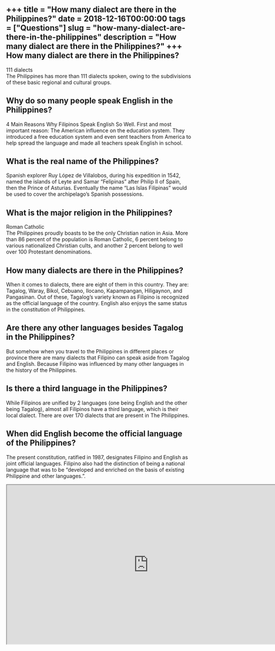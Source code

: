 +++
title = "How many dialect are there in the Philippines?"
date = 2018-12-16T00:00:00
tags = ["Questions"]
slug = "how-many-dialect-are-there-in-the-philippines"
description = "How many dialect are there in the Philippines?"
+++
How many dialect are there in the Philippines?
----------------------------------------------

111 dialects  
The Philippines has more than 111 dialects spoken, owing to the subdivisions of these basic regional and cultural groups.

Why do so many people speak English in the Philippines?
-------------------------------------------------------

4 Main Reasons Why Filipinos Speak English So Well. First and most important reason: The American influence on the education system. They introduced a free education system and even sent teachers from America to help spread the language and made all teachers speak English in school.

What is the real name of the Philippines?
-----------------------------------------

Spanish explorer Ruy López de Villalobos, during his expedition in 1542, named the islands of Leyte and Samar “Felipinas” after Philip II of Spain, then the Prince of Asturias. Eventually the name “Las Islas Filipinas” would be used to cover the archipelago’s Spanish possessions.

What is the major religion in the Philippines?
----------------------------------------------

Roman Catholic  
The Philippines proudly boasts to be the only Christian nation in Asia. More than 86 percent of the population is Roman Catholic, 6 percent belong to various nationalized Christian cults, and another 2 percent belong to well over 100 Protestant denominations.

How many dialects are there in the Philippines?
-----------------------------------------------

When it comes to dialects, there are eight of them in this country. They are: Tagalog, Waray, Bikol, Cebuano, Ilocano, Kapampangan, Hiligaynon, and Pangasinan. Out of these, Tagalog’s variety known as Filipino is recognized as the official language of the country. English also enjoys the same status in the constitution of Philippines.

Are there any other languages besides Tagalog in the Philippines?
-----------------------------------------------------------------

But somehow when you travel to the Philippines in different places or province there are many dialects that Filipino can speak aside from Tagalog and English. Because Filipino was influenced by many other languages in the history of the Philippines.

Is there a third language in the Philippines?
---------------------------------------------

While Filipinos are unified by 2 languages (one being English and the other being Tagalog), almost all Filipinos have a third language, which is their local dialect. There are over 170 dialects that are present in The Philippines.

When did English become the official language of the Philippines?
-----------------------------------------------------------------

The present constitution, ratified in 1987, designates Filipino and English as joint official languages. Filipino also had the distinction of being a national language that was to be “developed and enriched on the basis of existing Philippine and other languages.”.

<iframe allow="accelerometer; autoplay; clipboard-write; encrypted-media; gyroscope; picture-in-picture" allowfullscreen="" class="__youtube_prefs__  epyt-is-override  no-lazyload" data-no-lazy="1" data-origheight="433" data-origwidth="770" data-skipgform_ajax_framebjll="" height="433" id="_ytid_20443" loading="lazy" src="https://www.youtube.com/embed/Tb8ZRLi7OhU?enablejsapi=1&autoplay=0&cc_load_policy=0&cc_lang_pref=&iv_load_policy=1&loop=0&modestbranding=0&rel=1&fs=1&playsinline=0&autohide=2&theme=dark&color=red&controls=1&" title="YouTube player" width="770"></iframe>